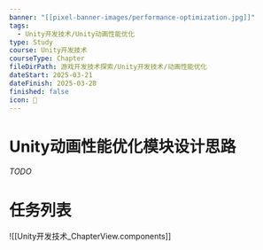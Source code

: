 ```yaml
---
banner: "[[pixel-banner-images/performance-optimization.jpg]]"
tags:
  - Unity开发技术/Unity动画性能优化
type: Study
course: Unity开发技术
courseType: Chapter
fileDirPath: 游戏开发技术探索/Unity开发技术/动画性能优化
dateStart: 2025-03-21
dateFinish: 2025-03-28
finished: false
icon: 🤺
---
```

# Unity动画性能优化模块设计思路
 *TODO*

# 任务列表
![[Unity开发技术_ChapterView.components]]


